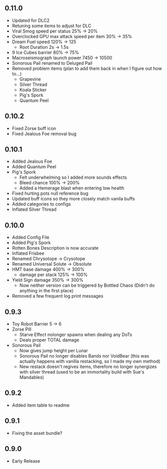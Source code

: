 ## 0.11.0

- Updated for DLC2
- Retuning some items to adjust for DLC
- Viral Smog speed per status 25% -> 20%
- Overclocked GPU max attack speed per item 30% -> 35%
- Dream Fuel speed 120% -> 125
    - Root Duration 2s -> 1.5s
- 9 Ice Cubes barrier 80% -> 75%
- Macroseismograph launch power 7450 -> 10500
- Sonorous Pail renamed to Deluged Pail
- Removed problem items (plan to add them back in when I figure out how to...)
    - Grapevine
    - Silver Thread
    - Koala Sticker
    - Pig's Spork
    - Quantum Peel

## 0.10.2

- Fixed Zorse buff icon
- Fixed Jealous Foe removal bug

## 0.10.1

- Added Jealous Foe
- Added Quantum Peel
- Pig's Spork
    - Felt underwhelming so I added more sounds effects
    - Bleed chance 100% -> 200%
    - Added a Hemerage blast when entering low health
- Fixed hurting pots null reference bug
- Updated buff icons so they more closely match vanila buffs
- Added categories to configs
- Inflated Silver Thread

## 0.10.0

- Added Config File
- Added Pig's Spork
- Rotten Bones Description is now accurate
- Inflated Frisbee
- Renamed Chrysotope -> Crysotope
- Renamed Universal Solute -> Obsolute
- HMT base damage 400% -> 300%
    - damage per stack 125% -> 100%
- Yield Sign damage 350% -> 300%
    - Now neither version can be triggered by Bottled Chaos (Didn't do anything in the first place)
- Removed a few frequent log print messages

## 0.9.3

- Toy Robot Barrier 5 -> 6
- Zorse Pill
    - Starve Effect nolonger spawns when dealing any DoTs
    - Deals proper TOTAL damage
- Sonorous Pail
    - Now gives jump height per Lunar
    - Sonorous Pail no longer disables Bands nor VoidBear (this was actually happens with vanilla restacking, so I made my own method)
    - New restack doesn't regives items, therefore no longer synergizes with silver thread (used to be an immortality build with Sue's Mandables)

## 0.9.2

- Added item table to readme

## 0.9.1

- Fixing the asset bundle?

## 0.9.0

- Early Release